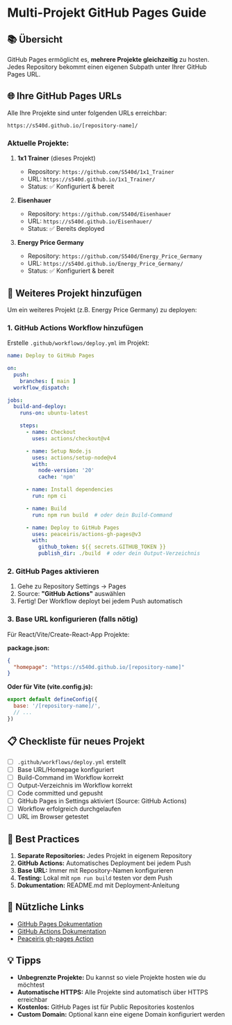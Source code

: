 # Multi-Projekt GitHub Pages Guide

## 📚 Übersicht

GitHub Pages ermöglicht es, **mehrere Projekte gleichzeitig** zu hosten. Jedes Repository bekommt einen eigenen Subpath unter Ihrer GitHub Pages URL.

## 🌐 Ihre GitHub Pages URLs

Alle Ihre Projekte sind unter folgenden URLs erreichbar:

```
https://s540d.github.io/[repository-name]/
```

### Aktuelle Projekte:

1. **1x1 Trainer** (dieses Projekt)
   - Repository: `https://github.com/S540d/1x1_Trainer`
   - URL: `https://s540d.github.io/1x1_Trainer/`
   - Status: ✅ Konfiguriert & bereit

2. **Eisenhauer**
   - Repository: `https://github.com/S540d/Eisenhauer`
   - URL: `https://s540d.github.io/Eisenhauer/`
   - Status: ✅ Bereits deployed

3. **Energy Price Germany**
   - Repository: `https://github.com/S540d/Energy_Price_Germany`
   - URL: `https://s540d.github.io/Energy_Price_Germany/`
   - Status: ✅ Konfiguriert & bereit

## 🚀 Weiteres Projekt hinzufügen

Um ein weiteres Projekt (z.B. Energy Price Germany) zu deployen:

### 1. GitHub Actions Workflow hinzufügen

Erstelle `.github/workflows/deploy.yml` im Projekt:

```yaml
name: Deploy to GitHub Pages

on:
  push:
    branches: [ main ]
  workflow_dispatch:

jobs:
  build-and-deploy:
    runs-on: ubuntu-latest

    steps:
      - name: Checkout
        uses: actions/checkout@v4

      - name: Setup Node.js
        uses: actions/setup-node@v4
        with:
          node-version: '20'
          cache: 'npm'

      - name: Install dependencies
        run: npm ci

      - name: Build
        run: npm run build  # oder dein Build-Command

      - name: Deploy to GitHub Pages
        uses: peaceiris/actions-gh-pages@v3
        with:
          github_token: ${{ secrets.GITHUB_TOKEN }}
          publish_dir: ./build  # oder dein Output-Verzeichnis
```

### 2. GitHub Pages aktivieren

1. Gehe zu Repository Settings → Pages
2. Source: **"GitHub Actions"** auswählen
3. Fertig! Der Workflow deployt bei jedem Push automatisch

### 3. Base URL konfigurieren (falls nötig)

Für React/Vite/Create-React-App Projekte:

**package.json:**
```json
{
  "homepage": "https://s540d.github.io/[repository-name]"
}
```

**Oder für Vite (vite.config.js):**
```javascript
export default defineConfig({
  base: '/[repository-name]/',
  // ...
})
```

## 📋 Checkliste für neues Projekt

- [ ] `.github/workflows/deploy.yml` erstellt
- [ ] Base URL/Homepage konfiguriert
- [ ] Build-Command im Workflow korrekt
- [ ] Output-Verzeichnis im Workflow korrekt
- [ ] Code committed und gepusht
- [ ] GitHub Pages in Settings aktiviert (Source: GitHub Actions)
- [ ] Workflow erfolgreich durchgelaufen
- [ ] URL im Browser getestet

## 🎯 Best Practices

1. **Separate Repositories:** Jedes Projekt in eigenem Repository
2. **GitHub Actions:** Automatisches Deployment bei jedem Push
3. **Base URL:** Immer mit Repository-Namen konfigurieren
4. **Testing:** Lokal mit `npm run build` testen vor dem Push
5. **Dokumentation:** README.md mit Deployment-Anleitung

## 🔗 Nützliche Links

- [GitHub Pages Dokumentation](https://docs.github.com/en/pages)
- [GitHub Actions Dokumentation](https://docs.github.com/en/actions)
- [Peaceiris gh-pages Action](https://github.com/peaceiris/actions-gh-pages)

## 💡 Tipps

- **Unbegrenzte Projekte:** Du kannst so viele Projekte hosten wie du möchtest
- **Automatische HTTPS:** Alle Projekte sind automatisch über HTTPS erreichbar
- **Kostenlos:** GitHub Pages ist für Public Repositories kostenlos
- **Custom Domain:** Optional kann eine eigene Domain konfiguriert werden
